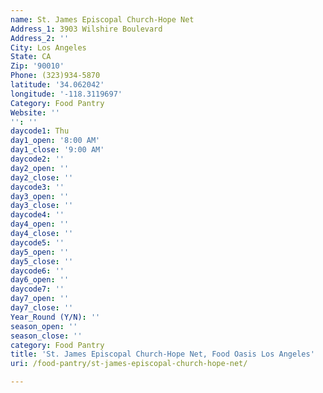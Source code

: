 ```yaml
---
name: St. James Episcopal Church-Hope Net
Address_1: 3903 Wilshire Boulevard
Address_2: ''
City: Los Angeles
State: CA
Zip: '90010'
Phone: (323)934-5870
latitude: '34.062042'
longitude: '-118.3119697'
Category: Food Pantry
Website: ''
'': ''
daycode1: Thu
day1_open: '8:00 AM'
day1_close: '9:00 AM'
daycode2: ''
day2_open: ''
day2_close: ''
daycode3: ''
day3_open: ''
day3_close: ''
daycode4: ''
day4_open: ''
day4_close: ''
daycode5: ''
day5_open: ''
day5_close: ''
daycode6: ''
day6_open: ''
daycode7: ''
day7_open: ''
day7_close: ''
Year_Round (Y/N): ''
season_open: ''
season_close: ''
category: Food Pantry
title: 'St. James Episcopal Church-Hope Net, Food Oasis Los Angeles'
uri: /food-pantry/st-james-episcopal-church-hope-net/

---
```

